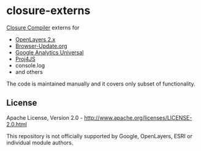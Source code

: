 closure-externs
===========

[Closure Compiler](https://developers.google.com/closure/compiler/) externs for
* [OpenLayers 2.x](http://www.openlayers.org/)
* [Browser-Update.org](http://www.browser-update.org/)
* [Google Analytics Universal](http://www.google.com/analytics/)
* [Proj4JS](http://trac.osgeo.org/proj4js/)
* console.log
* and others

The code is maintained manually and it covers only subset of functionality.




License
-------
Apache License, Version 2.0 - http://www.apache.org/licenses/LICENSE-2.0.html

This repository is not officially supported by Google, OpenLayers, ESRI or individual module authors.
